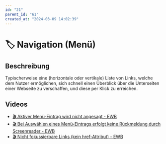 ```yaml
---
id: "21"
parent_id: "61"
created_at: "2024-03-09 14:02:39"
---
```


# 🏷️ Navigation (Menü)

## Beschreibung

Typischerweise eine (horizontale oder vertikale) Liste von Links, welche dem Nutzer ermöglichen, sich schnell einen Überblick über die Unterseiten einer Webseite zu verschaffen, und diese per Klick zu erreichen.

## Videos

- [🎬 Aktiver Menü-Eintrag wird nicht angesagt - EWB](/de/videos/aktiver-menue-eintrag-wird-nicht-angesagt-ewb)
- [🎬 Bei Auswählen eines Menü-Eintrags erfolgt keine Rückmeldung durch Screenreader - EWB](/de/videos/bei-auswaehlen-eines-menue-eintrags-erfolgt-keine-rueckmeldung-durch-screenreader-ewb)
- [🎬 Nicht fokussierbare Links (kein href-Attribut) - EWB](/de/videos/nicht-fokussierbare-links-kein-href-attribut-ewb)